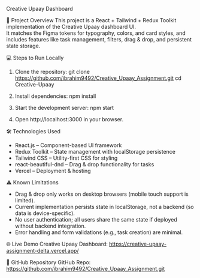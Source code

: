Creative Upaay Dashboard

📌 Project Overview
This project is a React + Tailwind + Redux Toolkit implementation of the Creative Upaay dashboard UI.  
It matches the Figma tokens for typography, colors, and card styles, and includes features like task management, filters, drag & drop, and persistent state storage.


💻 Steps to Run Locally
1. Clone the repository:
   git clone https://github.com/ibrahim9492/Creative_Upaay_Assignment.git
   cd Creative-Upaay

2. Install dependencies:
   npm install

3. Start the development server:
   npm start

4. Open http://localhost:3000 in your browser.


🛠️ Technologies Used
- React.js – Component-based UI framework
- Redux Toolkit – State management with localStorage persistence
- Tailwind CSS – Utility-first CSS for styling
- react-beautiful-dnd – Drag & drop functionality for tasks
- Vercel – Deployment & hosting


⚠️ Known Limitations
- Drag & drop only works on desktop browsers (mobile touch support is limited).
- Current implementation persists state in localStorage, not a backend (so data is device-specific).
- No user authentication; all users share the same state if deployed without backend integration.
- Error handling and form validations (e.g., task creation) are minimal.

🌐 Live Demo
Creative Upaay Dashboard: https://creative-upaay-assignment-delta.vercel.app/

📂 GitHub Repository
GitHub Repo: https://github.com/ibrahim9492/Creative_Upaay_Assignment.git
